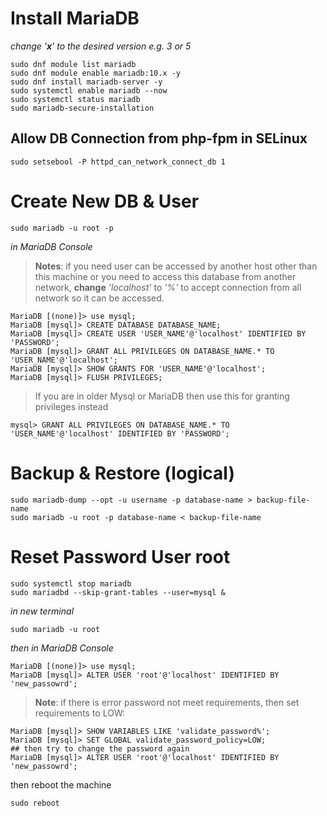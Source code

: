 # Install MariaDB
_change '__x__' to the desired version e.g. 3 or 5_
```
sudo dnf module list mariadb
sudo dnf module enable mariadb:10.x -y
sudo dnf install mariadb-server -y
sudo systemctl enable mariadb --now
sudo systemctl status mariadb
sudo mariadb-secure-installation
```
## Allow DB Connection from php-fpm in SELinux
```
sudo setsebool -P httpd_can_network_connect_db 1
```
# Create New DB & User
```
sudo mariadb -u root -p
```
_in MariaDB Console_
> **Notes**: if you need user can be accessed by another host other than this machine or you need to access this database from another network, **change** _'localhost'_ to _'%'_ to accept connection from all network so it can be accessed.
```
MariaDB [(none)]> use mysql;
MariaDB [mysql]> CREATE DATABASE DATABASE_NAME;
MariaDB [mysql]> CREATE USER 'USER_NAME'@'localhost' IDENTIFIED BY 'PASSWORD';
MariaDB [mysql]> GRANT ALL PRIVILEGES ON DATABASE_NAME.* TO 'USER_NAME'@'localhost';
MariaDB [mysql]> SHOW GRANTS FOR 'USER_NAME'@'localhost';
MariaDB [mysql]> FLUSH PRIVILEGES;
```
> If you are in older Mysql or MariaDB then use this for granting privileges instead    
```
mysql> GRANT ALL PRIVILEGES ON DATABASE_NAME.* TO 'USER_NAME'@'localhost' IDENTIFIED BY 'PASSWORD';
```
# Backup & Restore (logical)
```
sudo mariadb-dump --opt -u username -p database-name > backup-file-name
sudo mariadb -u root -p database-name < backup-file-name
```
# Reset Password User **root**
```
sudo systemctl stop mariadb
sudo mariadbd --skip-grant-tables --user=mysql &
```
_in new terminal_
```
sudo mariadb -u root
```
_then in MariaDB Console_
```
MariaDB [(none)]> use mysql;
MariaDB [mysql]> ALTER USER 'root'@'localhost' IDENTIFIED BY 'new_passowrd';
```
> **Note**: if there is error password not meet requirements, then set requirements to LOW:
```
MariaDB [mysql]> SHOW VARIABLES LIKE 'validate_password%';
MariaDB [mysql]> SET GLOBAL validate_password_policy=LOW;
## then try to change the password again
MariaDB [mysql]> ALTER USER 'root'@'localhost' IDENTIFIED BY 'new_passowrd';
```
then reboot the machine
```
sudo reboot
```